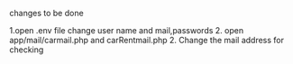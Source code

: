changes to be done 

1.open .env file change user name and mail,passwords
2. open app/mail/carmail.php and carRentmail.php
2. Change the mail address for checking
